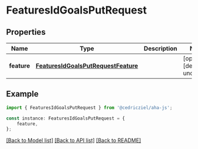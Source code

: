 # FeaturesIdGoalsPutRequest


## Properties

Name | Type | Description | Notes
------------ | ------------- | ------------- | -------------
**feature** | [**FeaturesIdGoalsPutRequestFeature**](FeaturesIdGoalsPutRequestFeature.md) |  | [optional] [default to undefined]

## Example

```typescript
import { FeaturesIdGoalsPutRequest } from '@cedricziel/aha-js';

const instance: FeaturesIdGoalsPutRequest = {
    feature,
};
```

[[Back to Model list]](../README.md#documentation-for-models) [[Back to API list]](../README.md#documentation-for-api-endpoints) [[Back to README]](../README.md)
